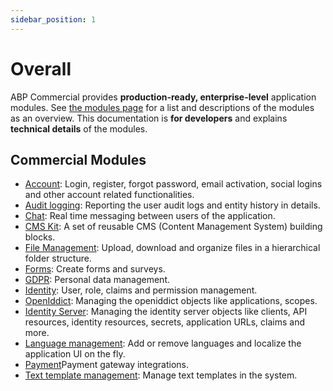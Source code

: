 ```yaml
---
sidebar_position: 1
---
```


# Overall

ABP Commercial provides **production-ready, enterprise-level** application modules. See [the modules page](https://commercial.abp.io/modules) for a list and descriptions of the modules as an overview. This documentation is **for developers** and explains **technical details** of the modules.

Commercial Modules
------------------

* [Account](Account-Module.md): Login, register, forgot password, email activation, social logins and other account related functionalities.
* [Audit logging](Audit-Logging.md): Reporting the user audit logs and entity history in details.
* [Chat](Chat-Module.md): Real time messaging between users of the application.
* [CMS Kit](CMS-KIt-Pro.md): A set of reusable CMS (Content Management System) building blocks.
* [File Management](File-Management.md): Upload, download and organize files in a hierarchical folder structure.
* [Forms](Forms.md): Create forms and surveys.
* [GDPR](https://docs.abp.io/en/commercial/7.2/modules/gdpr): Personal data management.
* [Identity](Identity.md): User, role, claims and permission management.
* [OpenIddict](OpenIddict.md): Managing the openiddict objects like applications, scopes.
* [Identity Server](https://docs.abp.io/en/commercial/7.2/modules/identity-server): Managing the identity server objects like clients, API resources, identity resources, secrets, application URLs, claims and more.
* [Language management](Language-Management.md): Add or remove languages and localize the application UI on the fly.
* [Payment](Payment.md)Payment gateway integrations.
* [Text template management](Text-Template-Management.md): Manage text templates in the system.

